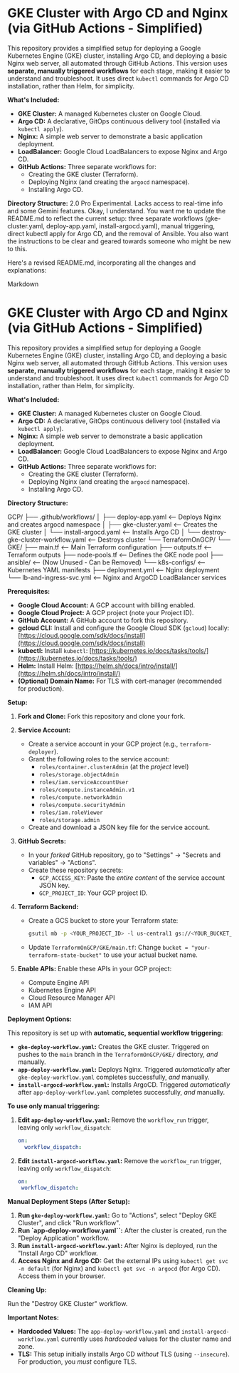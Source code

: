 # GKE Cluster with Argo CD and Nginx (via GitHub Actions - Simplified)

This repository provides a simplified setup for deploying a Google Kubernetes Engine (GKE) cluster, installing Argo CD, and deploying a basic Nginx web server, all automated through GitHub Actions.  This version uses **separate, manually triggered workflows** for each stage, making it easier to understand and troubleshoot.  It uses direct `kubectl` commands for Argo CD installation, rather than Helm, for simplicity.

**What's Included:**

*   **GKE Cluster:** A managed Kubernetes cluster on Google Cloud.
*   **Argo CD:** A declarative, GitOps continuous delivery tool (installed via `kubectl apply`).
*   **Nginx:** A simple web server to demonstrate a basic application deployment.
*   **LoadBalancer:** Google Cloud LoadBalancers to expose Nginx and Argo CD.
*   **GitHub Actions:** Three separate workflows for:
    *   Creating the GKE cluster (Terraform).
    *   Deploying Nginx (and creating the `argocd` namespace).
    *   Installing Argo CD.

**Directory Structure:**
2.0 Pro Experimental. Lacks access to real-time info and some Gemini features.
Okay, I understand. You want me to update the README.md to reflect the current setup: three separate workflows (gke-cluster.yaml, deploy-app.yaml, install-argocd.yaml), manual triggering, direct kubectl apply for Argo CD, and the removal of Ansible.  You also want the instructions to be clear and geared towards someone who might be new to this.

Here's a revised README.md, incorporating all the changes and explanations:

Markdown

# GKE Cluster with Argo CD and Nginx (via GitHub Actions - Simplified)

This repository provides a simplified setup for deploying a Google Kubernetes Engine (GKE) cluster, installing Argo CD, and deploying a basic Nginx web server, all automated through GitHub Actions.  This version uses **separate, manually triggered workflows** for each stage, making it easier to understand and troubleshoot.  It uses direct `kubectl` commands for Argo CD installation, rather than Helm, for simplicity.

**What's Included:**

*   **GKE Cluster:** A managed Kubernetes cluster on Google Cloud.
*   **Argo CD:** A declarative, GitOps continuous delivery tool (installed via `kubectl apply`).
*   **Nginx:** A simple web server to demonstrate a basic application deployment.
*   **LoadBalancer:** Google Cloud LoadBalancers to expose Nginx and Argo CD.
*   **GitHub Actions:** Three separate workflows for:
    *   Creating the GKE cluster (Terraform).
    *   Deploying Nginx (and creating the `argocd` namespace).
    *   Installing Argo CD.

**Directory Structure:**

GCP/
├── .github/workflows/
│   ├── deploy-app.yaml         <-- Deploys Nginx and creates argocd namespace
│   ├── gke-cluster.yaml      <-- Creates the GKE cluster
│   └── install-argocd.yaml    <-- Installs Argo CD
│   └── destroy-gke-cluster-workflow.yaml <-- Destroys cluster
└── TerraformOnGCP/
└── GKE/
├── main.tf             <-- Main Terraform configuration
├── outputs.tf          <-- Terraform outputs
├── node-pools.tf       <-- Defines the GKE node pool
├── ansible/            <-- (Now Unused - Can be Removed)
└── k8s-configs/         <-- Kubernetes YAML manifests
├── deployment.yml      <-- Nginx deployment
└── lb-and-ingress-svc.yml  <-- Nginx and ArgoCD LoadBalancer services

**Prerequisites:**

*   **Google Cloud Account:**  A GCP account with billing enabled.
*   **Google Cloud Project:**  A GCP project (note your Project ID).
*   **GitHub Account:** A GitHub account to fork this repository.
*   **gcloud CLI:** Install and configure the Google Cloud SDK (`gcloud`) locally: [https://cloud.google.com/sdk/docs/install](https://cloud.google.com/sdk/docs/install)
*   **kubectl:** Install `kubectl`: [https://kubernetes.io/docs/tasks/tools/](https://kubernetes.io/docs/tasks/tools/)
*   **Helm:**  Install Helm: [https://helm.sh/docs/intro/install/](https://helm.sh/docs/intro/install/)
*   **(Optional) Domain Name:**  For TLS with cert-manager (recommended for production).

**Setup:**

1.  **Fork and Clone:** Fork this repository and clone your fork.

2.  **Service Account:**
    *   Create a service account in your GCP project (e.g., `terraform-deployer`).
    *   Grant the following roles to the service account:
        *   `roles/container.clusterAdmin` (at the *project* level)
        *   `roles/storage.objectAdmin`
        *   `roles/iam.serviceAccountUser`
        *   `roles/compute.instanceAdmin.v1`
        *   `roles/compute.networkAdmin`
        *   `roles/compute.securityAdmin`
        *   `roles/iam.roleViewer`
        *   `roles/storage.admin`
    *   Create and download a JSON key file for the service account.

3.  **GitHub Secrets:**
    *   In your *forked* GitHub repository, go to "Settings" -> "Secrets and variables" -> "Actions".
    *   Create these repository secrets:
        *   `GCP_ACCESS_KEY`: Paste the *entire content* of the service account JSON key.
        *   `GCP_PROJECT_ID`: Your GCP project ID.

4.  **Terraform Backend:**
    *   Create a GCS bucket to store your Terraform state:
        ```bash
        gsutil mb -p <YOUR_PROJECT_ID> -l us-central1 gs://<YOUR_BUCKET_NAME>
        ```
    *   Update `TerraformOnGCP/GKE/main.tf`: Change `bucket = "your-terraform-state-bucket"` to use your actual bucket name.

5.  **Enable APIs:** Enable these APIs in your GCP project:
    *   Compute Engine API
    *   Kubernetes Engine API
    *   Cloud Resource Manager API
    *   IAM API

**Deployment Options:**

This repository is set up with **automatic, sequential workflow triggering**:

*   **`gke-deploy-workflow.yaml`:** Creates the GKE cluster.  Triggered on pushes to the `main` branch in the `TerraformOnGCP/GKE/` directory, *and* manually.
*   **`app-deploy-workflow.yaml`:** Deploys Nginx. Triggered *automatically* after `gke-deploy-workflow.yaml` completes successfully, *and* manually.
* **`install-argocd-workflow.yaml`:** Installs ArgoCD. Triggered *automatically* after `app-deploy-workflow.yaml` completes successfully, *and* manually.

**To use only manual triggering:**

1.  **Edit `app-deploy-workflow.yaml`:**  Remove the `workflow_run` trigger, leaving only `workflow_dispatch`:

    ```yaml
    on:
      workflow_dispatch:
    ```

2.  **Edit `install-argocd-workflow.yaml`:** Remove the `workflow_run` trigger, leaving only `workflow_dispatch`:
     ```yaml
    on:
      workflow_dispatch:
    ```

**Manual Deployment Steps (After Setup):**

1.  **Run `gke-deploy-workflow.yaml`:**  Go to "Actions", select "Deploy GKE Cluster", and click "Run workflow".
2.  **Run `app-deploy-workflow.yaml``:** After the cluster is created, run the "Deploy Application" workflow.
3. **Run `install-argocd-workflow.yaml`:** After Nginx is deployed, run the  "Install Argo CD" workflow.
4.  **Access Nginx and Argo CD:**  Get the external IPs using `kubectl get svc -n default` (for Nginx) and `kubectl get svc -n argocd` (for Argo CD). Access them in your browser.

**Cleaning Up:**

Run the "Destroy GKE Cluster" workflow.

**Important Notes:**

*   **Hardcoded Values:** The `app-deploy-workflow.yaml` and `install-argocd-workflow.yaml` currently uses *hardcoded* values for the cluster name and zone.
*   **TLS:** This setup initially installs Argo CD *without* TLS (using `--insecure`).  For production, you *must* configure TLS.